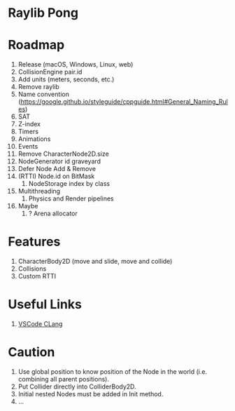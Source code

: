 # Raylib Pong

# Roadmap

1. Release (macOS, Windows, Linux, web)
1. CollisionEngine pair.id
1. Add units (meters, seconds, etc.)
1. Remove raylib
1. Name convention (https://google.github.io/styleguide/cppguide.html#General_Naming_Rules)
1. SAT
1. Z-index
1. Timers
1. Animations
1. Events
1. Remove CharacterNode2D.size
1. NodeGenerator id graveyard
1. Defer Node Add & Remove
1. (RTTI) Node.id on BitMask
    1. NodeStorage index by class
1. Multithreading
    1. Physics and Render pipelines
1. Maybe
    1. ? Arena allocator

# Features

1. CharacterBody2D (move and slide, move and collide)
1. Collisions
1. Custom RTTI

# Useful Links

1. [VSCode CLang](https://code.visualstudio.com/docs/cpp/config-clang-mac)

# Caution

1. Use global position to know position of the Node in the world (i.e. combining all parent positions).
1. Put Collider directly into ColliderBody2D.
1. Initial nested Nodes must be added in Init method.
1. ...
